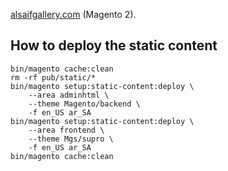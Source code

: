[alsaifgallery.com](https://alsaifgallery.com) (Magento 2).

## How to deploy the static content 
```              
bin/magento cache:clean
rm -rf pub/static/*
bin/magento setup:static-content:deploy \
	--area adminhtml \
	--theme Magento/backend \
	-f en_US ar_SA
bin/magento setup:static-content:deploy \
	--area frontend \
	--theme Mgs/supro \
	-f en_US ar_SA
bin/magento cache:clean
```